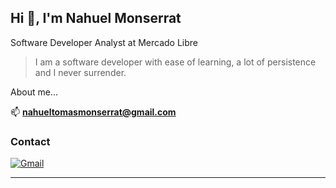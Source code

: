 ## Hi 👋, I'm Nahuel Monserrat
Software Developer Analyst at Mercado Libre

> I am a software developer with ease of learning, a lot of persistence and I never surrender.

About me...

📫 **nahueltomasmonserrat@gmail.com**
<h3 align="left">Contact</h3>

[![Gmail](https://img.shields.io/badge/-GMAIL-D14836?style=for-the-badge&logo=gmail&logoColor=white)](mailto:nahueltomasmonserrat@gmail.com)

---


